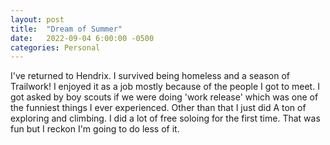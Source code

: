 ```yaml
---
layout: post
title:  "Dream of Summer"
date:   2022-09-04 6:00:00 -0500
categories: Personal
---
```


I've returned to Hendrix. I survived being homeless and a season of Trailwork! I enjoyed it as a job mostly because of the people I got to meet. I got asked by boy scouts if we were doing 'work release' which was one of the funniest things I ever experienced. Other than that I just did A ton of exploring and climbing. I did a lot of free soloing for the first time. That was fun but I reckon I'm going to do less of it.



<!-- I'm now back on campus and I have an apartment which is nice, but I have to do paperwork all day, which is so boring. I'm glad to be back with my friends, but part of me just misses being alone and not having anyone to wait around on. idk i'm prob just too introspective as usual but I just find myself sitting in my apartment a lot of the time waiting for Isaac or Lane to come back home. The only other person I really hang out with frequently is Sam, and Jacks gone this semester so that has only been adding to my lonesomeness. IDK man, maybe I need to pick up a hobby like professional speedrunning, or playing bass, or computer programming. But otherwise parties have been fun when I get invited, or have something to do. -->
